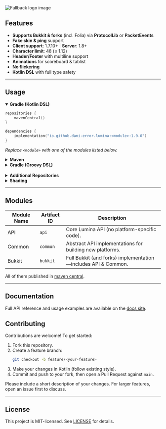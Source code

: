 <picture>
  <source media="(prefers-color-scheme: dark)" srcset="https://raw.githubusercontent.com/Dani-error/lumina/refs/heads/main/.github/assets/logo-dark.svg">
  <source media="(prefers-color-scheme: light)" srcset="https://raw.githubusercontent.com/Dani-error/lumina/refs/heads/main/.github/assets/logo-light.svg">
  <img alt="Fallback logo image" src="https://raw.githubusercontent.com/Dani-error/lumina/refs/heads/main/.github/assets/logo-dark.svg">
</picture>

<br/>

## Features

- **Supports Bukkit & forks** (incl. Folia) via **ProtocolLib** or **PacketEvents**
- **Fake skin & ping** support
- **Client support**: 1.7.10+ | **Server**: 1.8+
- **Character limit**: 48 (≤ 1.12)
- **Header/Footer** with multiline support
- **Animations** for scoreboard & tablist
- **No flickering**
- **Kotlin DSL** with full type safety

---

## Usage

<details open>
  <summary><strong>Gradle (Kotlin DSL)</strong></summary>

  ```kotlin
  repositories {
      mavenCentral()
  }

  dependencies {
      implementation("io.github.dani-error.lumina:<module>:1.0.0")
  }
  ```

_Replace `<module>` with one of the modules listed below._
</details>

<details>
  <summary><strong>Maven</strong></summary>

  ```xml
  <dependency>
    <groupId>io.github.dani-error.lumina</groupId>
    <artifactId>MODULE</artifactId>
    <version>1.0.0</version>
  </dependency>
  ```

_Replace `MODULE` with one of the modules listed below._
</details>

<details>
  <summary><strong>Gradle (Groovy DSL)</strong></summary>

  ```groovy
  repositories {
      mavenCentral()
  }

  dependencies {
      implementation 'io.github.dani-error.lumina:<module>:1.0.0'
  }
  ```

_Replace `<module>` with one of the modules listed below._
</details>
<br/>
<details>
  <summary><strong>Additional Repositories</strong></summary>

You may need to add the following if you rely on transitive dependencies:
- `https://repo.papermc.io/repository/maven-public/` (PaperLib)
- `https://repository.derklaro.dev/releases/` (ProtocolLib via Derklaro’s repo; can also use JitPack)
- `https://repo.codemc.io/repository/maven-releases/` (PacketEvents)
- `https://s01.oss.sonatype.org/content/repositories/snapshots/` (for snapshot-only dependencies)
</details>

<details>
  <summary><strong>Shading</strong></summary>

To avoid conflicts when multiple plugins ship the same dependencies, shade/relocate these packages:
- `io.papermc.lib`
- `io.github.retrooper`
- `com.github.retrooper`
- `dev.dani.lumina`
</details>


---

## Modules

| Module Name | Artifact ID | Description                                                   |
|-------------|-------------|---------------------------------------------------------------|
| API         | `api`       | Core Lumina API (no platform-specific code).                  |
| Common      | `common`    | Abstract API implementations for building new platforms.      |
| Bukkit      | `bukkit`    | Full Bukkit (and forks) implementation—includes API & Common. |

All of them published in [maven central](https://central.sonatype.com/search?q=io.github.dani-error.lumina).

---

## Documentation

Full API reference and usage examples are available on the [docs site](https://github.com/Dani-error/lumina/wiki).

## Contributing

Contributions are welcome! To get started:

1. Fork this repository.
2. Create a feature branch:
   ```bash
   git checkout -b feature/<your-feature>
   ```
3. Make your changes in Kotlin (follow existing style).
4. Commit and push to your fork, then open a Pull Request against `main`.

Please include a short description of your changes. For larger features, open an issue first to discuss.

---

## License

This project is MIT-licensed. See [LICENSE](./LICENSE) for details.  
